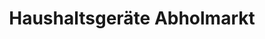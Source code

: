 ---
title: "Haushaltsgeräte Abholmarkt"
url: /gleisdorf/haushaltsgeraete-abholmarkt/
shop: Haushaltsartikel
---
